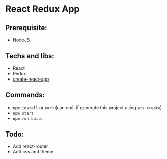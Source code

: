 # React Redux App

## Prerequisite:
* NodeJS

## Techs and libs:
* React
* Redux
* [create-react-app](https://github.com/facebookincubator/create-react-app)

## Commands:
* `npm install` or `yarn` (can omit if generate this project using `sts-create`)
* `npm start`
* `npm run build`

## Todo:
* Add react-router
* Add css and theme

